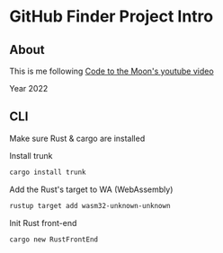 # GitHub Finder Project Intro

## About

This is me following
[Code to the Moon's youtube video](https://youtu.be/MddGbXgIt2E)

Year 2022

## CLI

Make sure Rust & cargo are installed

Install trunk

```zsh
cargo install trunk
```

Add the Rust's target to WA (WebAssembly)

```zsh
rustup target add wasm32-unknown-unknown
```

Init Rust front-end

```zsh
cargo new RustFrontEnd
```
